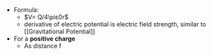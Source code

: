 
- Formula:
	- $V= Q/4\piε0r$ 
	- derivative of electric potential is electric field strength, similar to [[Gravitational Potential]]
- For a **positive charge**
	- As distance f